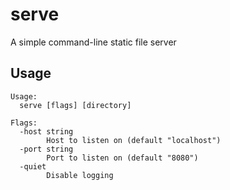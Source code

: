 # serve

A simple command-line static file server

## Usage

```
Usage:
  serve [flags] [directory]

Flags:
  -host string
    	Host to listen on (default "localhost")
  -port string
    	Port to listen on (default "8080")
  -quiet
    	Disable logging
```
